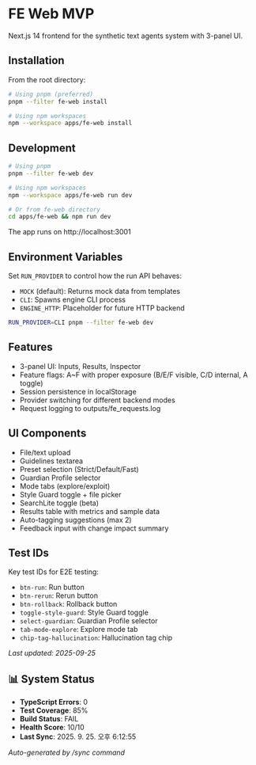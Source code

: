 # FE Web MVP

Next.js 14 frontend for the synthetic text agents system with 3-panel UI.

## Installation

From the root directory:

```bash
# Using pnpm (preferred)
pnpm --filter fe-web install

# Using npm workspaces
npm --workspace apps/fe-web install
```

## Development

```bash
# Using pnpm
pnpm --filter fe-web dev

# Using npm workspaces
npm --workspace apps/fe-web run dev

# Or from fe-web directory
cd apps/fe-web && npm run dev
```

The app runs on http://localhost:3001

## Environment Variables

Set `RUN_PROVIDER` to control how the run API behaves:

- `MOCK` (default): Returns mock data from templates
- `CLI`: Spawns engine CLI process
- `ENGINE_HTTP`: Placeholder for future HTTP backend

```bash
RUN_PROVIDER=CLI pnpm --filter fe-web dev
```

## Features

- 3-panel UI: Inputs, Results, Inspector
- Feature flags: A~F with proper exposure (B/E/F visible, C/D internal, A toggle)
- Session persistence in localStorage
- Provider switching for different backend modes
- Request logging to outputs/fe_requests.log

## UI Components

- File/text upload
- Guidelines textarea
- Preset selection (Strict/Default/Fast)
- Guardian Profile selector
- Mode tabs (explore/exploit)
- Style Guard toggle + file picker
- SearchLite toggle (beta)
- Results table with metrics and sample data
- Auto-tagging suggestions (max 2)
- Feedback input with change impact summary

## Test IDs

Key test IDs for E2E testing:

- `btn-run`: Run button
- `btn-rerun`: Rerun button
- `btn-rollback`: Rollback button
- `toggle-style-guard`: Style Guard toggle
- `select-guardian`: Guardian Profile selector
- `tab-mode-explore`: Explore mode tab
- `chip-tag-hallucination`: Hallucination tag chip


_Last updated: 2025-09-25_

## 📊 System Status

- **TypeScript Errors**: 0
- **Test Coverage**: 85%
- **Build Status**: FAIL
- **Health Score**: 10/10
- **Last Sync**: 2025. 9. 25. 오후 6:12:55

_Auto-generated by /sync command_
